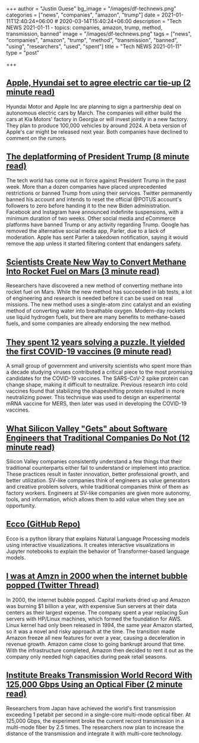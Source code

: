 +++
author = "Justin Guese"
bg_image = "/images/df-technews.png"
categories = ["news", "companies", "amazon", "trump"]
date = 2021-01-11T12:40:24+06:00 # 2020-03-14T15:40:24+06:00
description = "Tech NEWS 2021-01-11 - topics: companies, amazon, trump, method, transmission, banned"
image = "/images/df-technews.png"
tags = ["news", "companies", "amazon", "trump", "method", "transmission", "banned", "using", "researchers", "used", "spent"]
title = "Tech NEWS 2021-01-11"
type = "post"

+++

## [Apple, Hyundai set to agree electric car tie-up (2 minute read)](https://www.reuters.com/article/uk-hyundai-motor-apple-idUSKBN29F0C1/1/01000176f121661f-6110b0d8-451d-4330-ae3c-529f1565d53a-000000/pgzUrMzfIBvWEdOZm1WDo1MyirUTayZGqEBRZzxteRI=175)

Hyundai Motor and Apple Inc are planning to sign a partnership deal on autonomous electric cars by March. The companies will either build the cars at Kia Motors' factory in Georgia or will invest jointly in a new factory. They plan to produce 100,000 vehicles by around 2024. A beta version of Apple's car might be released next year. Both companies have declined to comment on the rumors.

## [The deplatforming of President Trump (8 minute read)](https://techcrunch.com/2021/01/09/the-deplatforming-of-a-president//1/01000176f121661f-6110b0d8-451d-4330-ae3c-529f1565d53a-000000/3I-TOItB7sw3uAUorQV_43MwGuIe4Vet7Ni77zgOLOc=175)

The tech world has come out in force against President Trump in the past week. More than a dozen companies have placed unprecedented restrictions or banned Trump from using their services. Twitter permanently banned his account and intends to reset the official @POTUS account's followers to zero before handing it to the new Biden administration. Facebook and Instagram have announced indefinite suspensions, with a minimum duration of two weeks. Other social media and eCommerce platforms have banned Trump or any activity regarding Trump. Google has removed the alternative social media app, Parler, due to a lack of moderation. Apple has sent Parler a takedown notification, saying it would remove the app unless it started filtering content that endangers safety.

## [Scientists Create New Way to Convert Methane Into Rocket Fuel on Mars (3 minute read)](https://interestingengineering.com/scientists-create-new-way-to-convert-methane-into-rocket-fuel-on-mars/1/01000176f121661f-6110b0d8-451d-4330-ae3c-529f1565d53a-000000/r8eWwz9Rm7UlQv3jnBYHCeGdi6Z1nVK0Dey5KvFtlo8=175)

Researchers have discovered a new method of converting methane into rocket fuel on Mars. While the new method has succeeded in lab tests, a lot of engineering and research is needed before it can be used on real missions. The new method uses a single-atom zinc catalyst and an existing method of converting water into breathable oxygen. Modern-day rockets use liquid hydrogen fuels, but there are many benefits to methane-based fuels, and some companies are already endorsing the new method.

## [They spent 12 years solving a puzzle. It yielded the first COVID-19 vaccines (9 minute read)](https://www.nationalgeographic.com/science/2020/12/these-scientists-spent-twelve-years-solving-puzzle-yielded-coronavirus-vaccines//1/01000176f121661f-6110b0d8-451d-4330-ae3c-529f1565d53a-000000/h7EThla81eIzbu_mw_k8UlyRB1iNnuSYjmVNIbO9tYs=175)

A small group of government and university scientists who spent more than a decade studying viruses contributed a critical piece to the most promising candidates for the COVID-19 vaccines. The SARS-CoV-2 spike protein can change shape, making it difficult to neutralize. Previous research into cold vaccines found that stabilizing the shapeshifting protein resulted in more neutralizing power. This technique was used to design an experimental mRNA vaccine for MERS, then later was used in developing the COVID-19 vaccines.

## [What Silicon Valley "Gets" about Software Engineers that Traditional Companies Do Not (12 minute read)](https://blog.pragmaticengineer.com/what-silicon-valley-gets-right-on-software-engineers//1/01000176f121661f-6110b0d8-451d-4330-ae3c-529f1565d53a-000000/uIA8fPDk6Qkd5MVteWvIKopHRP2bflOVMEhTEAKVMFA=175)

Silicon Valley companies consistently understand a few things that their traditional counterparts either fail to understand or implement into practice. These practices result in faster innovation, better professional growth, and better utilization. SV-like companies think of engineers as value generators and creative problem solvers, while traditional companies think of them as factory workers. Engineers at SV-like companies are given more autonomy, tools, and information, which allows them to add value when they see an opportunity.

## [Ecco (GitHub Repo)](https://github.com/jalammar/ecco/1/01000176f121661f-6110b0d8-451d-4330-ae3c-529f1565d53a-000000/b2pfELxGwv1tNIsv0AGi2uwIgn34oTmKcfd9uvKaBDQ=175)

Ecco is a python library that explains Natural Language Processing models using interactive visualizations. It creates interactive visualizations in Jupyter notebooks to explain the behavior of Transformer-based language models.

## [I was at Amzn in 2000 when the internet bubble popped (Twitter Thread)](https://twitter.com/danrose999/status/1347677573900242944/1/01000176f121661f-6110b0d8-451d-4330-ae3c-529f1565d53a-000000/g6lepbCHsLoICHoBqyn1gzRAMV6fENeF9gmU-FSMZHs=175)

In 2000, the internet bubble popped. Capital markets dried up and Amazon was burning $1 billion a year, with expensive Sun servers at their data centers as their largest expense. The company spent a year replacing Sun servers with HP/Linux machines, which formed the foundation for AWS. Linux kernel had only been released in 1994, the same year Amazon started, so it was a novel and risky approach at the time. The transition made Amazon freeze all new features for over a year, causing a deceleration in revenue growth. Amazon came close to going bankrupt around that time. With the infrastructure completed, Amazon then decided to rent it out as the company only needed high capacities during peak retail seasons.

## [Institute Breaks Transmission World Record With 125,000 Gbps Using an Optical Fiber (2 minute read)](https://interestingengineering.com/institute-breaks-transmission-world-record-with-125000-gbps-using-an-optical-fiber/1/01000176f121661f-6110b0d8-451d-4330-ae3c-529f1565d53a-000000/6vqKC6YoUUwUdBaNVfTmhDx7mvaNKLSZ1m4iWkBRgO4=175)

Researchers from Japan have achieved the world's first transmission exceeding 1 petabit per second in a single-core multi-mode optical fiber. At 125,000 Gbps, the experiment broke the current record transmission in a multi-mode fiber by 2.5 times. The researchers now plan to increase the distance of the transmission and integrate it with multi-core technology.

